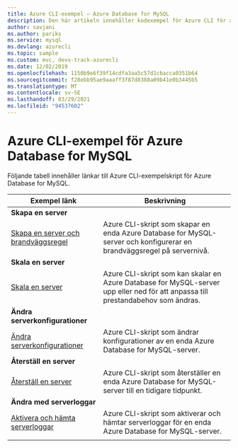 ```yaml
---
title: Azure CLI-exempel – Azure Database for MySQL
description: Den här artikeln innehåller kodexempel för Azure CLI för att interagera med Azure Database for MySQL.
author: savjani
ms.author: pariks
ms.service: mysql
ms.devlang: azurecli
ms.topic: sample
ms.custom: mvc, devx-track-azurecli
ms.date: 12/02/2019
ms.openlocfilehash: 1150b9e6f39f14cdfa3aa5c57d1cbacca0351b64
ms.sourcegitcommit: f28ebb95ae9aaaff3f87d8388a09b41e0b3445b5
ms.translationtype: MT
ms.contentlocale: sv-SE
ms.lasthandoff: 03/29/2021
ms.locfileid: "94537602"
---
```

# <a name="azure-cli-samples-for-azure-database-for-mysql"></a>Azure CLI-exempel för Azure Database for MySQL 
Följande tabell innehåller länkar till Azure CLI-exempelskript för Azure Database for MySQL.

| Exempel länk | Beskrivning  |
|---|---|
|**Skapa en server**||
| [Skapa en server och brandväggsregel](./scripts/sample-create-server-and-firewall-rule.md?toc=%2fcli%2fazure%2ftoc.json) | Azure CLI-skript som skapar en enda Azure Database for MySQL-server och konfigurerar en brandväggsregel på servernivå. |
|**Skala en server**||
| [Skala en server](./scripts/sample-scale-server.md?toc=%2fcli%2fazure%2ftoc.json) | Azure CLI-skript som kan skalar en Azure Database for MySQL-server upp eller ned för att anpassa till prestandabehov som ändras. |
|**Ändra serverkonfigurationer**||
| [Ändra serverkonfigurationer](./scripts/sample-change-server-configuration.md?toc=%2fcli%2fazure%2ftoc.json) | Azure CLI-skript som ändrar konfigurationer av en enda Azure Database for MySQL-server. |
|**Återställ en server**||
| [Återställ en server](./scripts/sample-point-in-time-restore.md?toc=%2fcli%2fazure%2ftoc.json) | Azure CLI-skript som återställer en enda Azure Database for MySQL-server till en tidigare tidpunkt. |
|**Ändra med serverloggar**||
| [Aktivera och hämta serverloggar](./scripts/sample-server-logs.md?toc=%2fcli%2fazure%2ftoc.json) | Azure CLI-skript som aktiverar och hämtar serverloggar för en enda Azure Database for MySQL-server. |
|||

